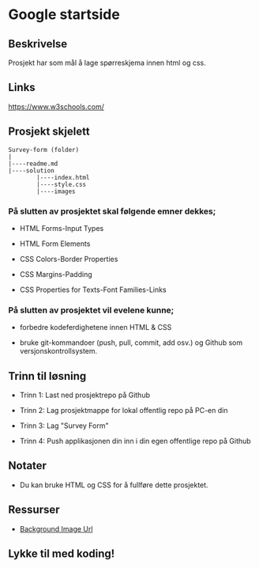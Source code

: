 # Google startside

## Beskrivelse
Prosjekt har som mål å lage spørreskjema innen html og css.

## Links

https://www.w3schools.com/

## Prosjekt skjelett 

```
Survey-form (folder)
|
|----readme.md                   
|----solution
        |----index.html  
        |----style.css   
        |----images
```





### På slutten av prosjektet skal følgende emner dekkes;

- HTML Forms-Input Types 

- HTML Form Elements

- CSS Colors-Border Properties

- CSS Margins-Padding

- CSS Properties for Texts-Font Families-Links


### På slutten av prosjektet vil evelene kunne;

- forbedre kodeferdighetene innen HTML & CSS

- bruke git-kommandoer (push, pull, commit, add osv.) og Github som versjonskontrollsystem.

## Trinn til løsning
  
- Trinn 1: Last ned prosjektrepo på Github

- Trinn 2: Lag prosjektmappe for lokal offentlig repo på PC-en din

- Trinn 3: Lag "Survey Form"
	
- Trinn 4: Push applikasjonen din inn i din egen offentlige repo på Github

## Notater

- Du kan bruke HTML og CSS for å fullføre dette prosjektet.

## Ressurser

-  [Background Image Url](https://github.com/DeepPhog/Google-startside/blob/main/images/googlelogo.png)


## Lykke til med koding!

